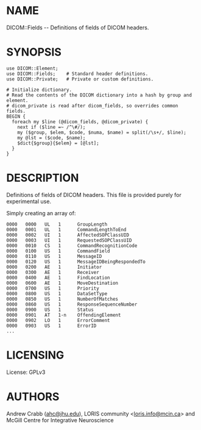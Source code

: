 # NAME

DICOM::Fields -- Definitions of fields of DICOM headers.

# SYNOPSIS

    use DICOM::Element;
    use DICOM::Fields;    # Standard header definitions.
    use DICOM::Private;   # Private or custom definitions.

    # Initialize dictionary.
    # Read the contents of the DICOM dictionary into a hash by group and element.
    # dicom_private is read after dicom_fields, so overrides common fields.
    BEGIN {
      foreach my $line (@dicom_fields, @dicom_private) {
        next if ($line =~ /^\#/);
        my ($group, $elem, $code, $numa, $name) = split(/\s+/, $line);
        my @lst = ($code, $name);
        $dict{$group}{$elem} = [@lst];
      }
    }

# DESCRIPTION

Definitions of fields of DICOM headers. This file is provided purely for
experimental use.

Simply creating an array of:

    0000   0000   UL   1      GroupLength
    0000   0001   UL   1      CommandLengthToEnd
    0000   0002   UI   1      AffectedSOPClassUID
    0000   0003   UI   1      RequestedSOPClassUID
    0000   0010   CS   1      CommandRecognitionCode
    0000   0100   US   1      CommandField
    0000   0110   US   1      MessageID
    0000   0120   US   1      MessageIDBeingRespondedTo
    0000   0200   AE   1      Initiator
    0000   0300   AE   1      Receiver
    0000   0400   AE   1      FindLocation
    0000   0600   AE   1      MoveDestination
    0000   0700   US   1      Priority
    0000   0800   US   1      DataSetType
    0000   0850   US   1      NumberOfMatches
    0000   0860   US   1      ResponseSequenceNumber
    0000   0900   US   1      Status
    0000   0901   AT   1-n    OffendingElement
    0000   0902   LO   1      ErrorComment
    0000   0903   US   1      ErrorID
    ...

# LICENSING

License: GPLv3

# AUTHORS

Andrew Crabb (ahc@jhu.edu),
LORIS community &lt;loris.info@mcin.ca> and McGill Centre for Integrative Neuroscience
